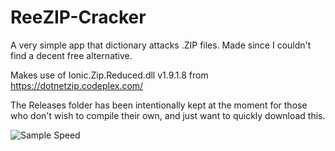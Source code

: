 # ReeZIP-Cracker

A very simple app that dictionary attacks .ZIP files. Made since I couldn't find a decent free alternative.

Makes use of Ionic.Zip.Reduced.dll v1.9.1.8 from https://dotnetzip.codeplex.com/

The Releases folder has been intentionally kept at the moment for those who don't wish to compile their own, and just want to quickly download this.

![Sample Speed](https://i.imgur.com/oTj1OWO.png)
